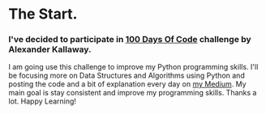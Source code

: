 # The Start.

### I've decided to participate in [100 Days Of Code](https://www.100daysofcode.com/) challenge by Alexander Kallaway.
I am going use this challenge to improve my Python programming skills. I'll be focusing more on Data Structures and Algorithms using Python and posting the code and a bit of explanation every day on [my Medium](https://medium.com/@faryalm). My main goal is stay consistent and improve my programming skills. Thanks a lot. Happy Learning!
